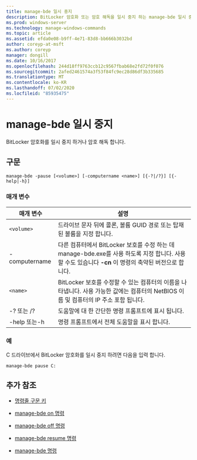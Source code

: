 ```yaml
---
title: manage-bde 일시 중지
description: BitLocker 암호화 또는 암호 해독을 일시 중지 하는 manage-bde 일시 중지 명령에 대 한 참조 문서입니다.
ms.prod: windows-server
ms.technology: manage-windows-commands
ms.topic: article
ms.assetid: efda0e08-b9ff-4e71-83d8-bb666b3032bd
author: coreyp-at-msft
ms.author: coreyp
manager: dongill
ms.date: 10/16/2017
ms.openlocfilehash: 244d18ff9763ccb12c9567fbab68e2fd72f0f076
ms.sourcegitcommit: 2afed2461574a3f53f84fc9ec28d86df3b335685
ms.translationtype: MT
ms.contentlocale: ko-KR
ms.lasthandoff: 07/02/2020
ms.locfileid: "85935475"
---
```

# <a name="manage-bde-pause"></a>manage-bde 일시 중지

BitLocker 암호화를 일시 중지 하거나 암호 해독 합니다.

## <a name="syntax"></a>구문

```
manage-bde -pause [<volume>] [-computername <name>] [{-?|/?}] [{-help|-h}]
```

### <a name="parameters"></a>매개 변수

| 매개 변수 | 설명 |
| --------- | ----------- |
| `<volume>` | 드라이브 문자 뒤에 콜론, 볼륨 GUID 경로 또는 탑재 된 볼륨을 지정 합니다. |
| -computername | 다른 컴퓨터에서 BitLocker 보호를 수정 하는 데 manage-bde.exe를 사용 하도록 지정 합니다. 사용할 수도 있습니다 **-cn** 이 명령의 축약된 버전으로 합니다. |
| `<name>` | BitLocker 보호를 수정할 수 있는 컴퓨터의 이름을 나타냅니다. 사용 가능한 값에는 컴퓨터의 NetBIOS 이름 및 컴퓨터의 IP 주소 포함 됩니다. |
| -? 또는 /? | 도움말에 대 한 간단한 명령 프롬프트에 표시 됩니다. |
| -help 또는-h | 명령 프롬프트에서 전체 도움말을 표시 합니다. |

### <a name="examples"></a>예

C 드라이브에서 BitLocker 암호화를 일시 중지 하려면 다음을 입력 합니다.

```
manage-bde pause C:
```

## <a name="additional-references"></a>추가 참조

- [명령줄 구문 키](command-line-syntax-key.md)

- [manage-bde on 명령](manage-bde-on.md)

- [manage-bde off 명령](manage-bde-off.md)

- [manage-bde resume 명령](manage-bde-resume.md)

- [manage-bde 명령](manage-bde.md)
